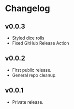 # Changelog
## v0.0.3
- Styled dice rolls
- Fixed GitHub Release Action

## v0.0.2
- First public release.
- General repo cleanup.

## v0.0.1
- Private release. 